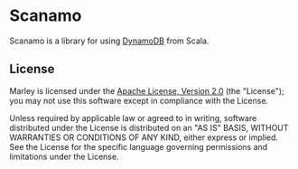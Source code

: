 Scanamo
=======

Scanamo is a library for using [DynamoDB](https://aws.amazon.com/documentation/dynamodb/) from Scala.

License
-------

Marley is licensed under the [Apache License, Version 2.0](http://www.apache.org/licenses/LICENSE-2.0) (the "License"); 
you may not use this software except in compliance with the License.

Unless required by applicable law or agreed to in writing, software distributed under the License is distributed on an 
"AS IS" BASIS, WITHOUT WARRANTIES OR CONDITIONS OF ANY KIND, either express or implied. See the License for the specific 
language governing permissions and limitations under the License.